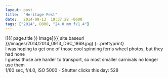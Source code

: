 ```yaml
---
layout: post
title:  "Heritage Fest"
date:   2014-09-13  19:37:28 -0600
tags: ["2014", D800, "24.0 mm f/1.4"]
---
```

![{{ page.title }} Image]({{ site.baseurl }}/images/2014/2014_0913_DSC_1869.jpg)
{: .prettyprint}  
I was hoping to get one of those cool spinning ferris wheel photos, but they had none  
I guess those are harder to transport, so most smaller carnivals no longer use them  
1/60 sec, f/4.0, ISO 5000 - Shutter clicks this day: 528